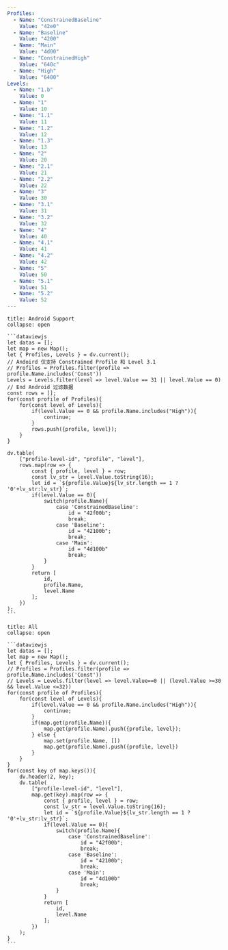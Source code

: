 ```yaml
---
Profiles:
  - Name: "ConstrainedBaseline"
    Value: "42e0"
  - Name: "Baseline"
    Value: "4200"
  - Name: "Main"
    Value: "4d00"
  - Name: "ConstrainedHigh"
    Value: "640c"
  - Name: "High"
    Value: "6400"
Levels:
  - Name: "1.b"
    Value: 0
  - Name: "1"
    Value: 10
  - Name: "1.1"
    Value: 11
  - Name: "1.2"
    Value: 12
  - Name: "1.3"
    Value: 13
  - Name: "2"
    Value: 20
  - Name: "2.1"
    Value: 21
  - Name: "2.2"
    Value: 22
  - Name: "3"
    Value: 30
  - Name: "3.1"
    Value: 31
  - Name: "3.2"
    Value: 32
  - Name: "4"
    Value: 40
  - Name: "4.1"
    Value: 41
  - Name: "4.2"
    Value: 42
  - Name: "5"
    Value: 50
  - Name: "5.1"
    Value: 51
  - Name: "5.2"
    Value: 52
---
```

````ad-quote
title: Android Support
collapse: open

```dataviewjs
let datas = [];
let map = new Map();
let { Profiles, Levels } = dv.current();
// Andoird 仅支持 Constrained Profile 和 Level 3.1
// Profiles = Profiles.filter(profile => profile.Name.includes('Const'))
Levels = Levels.filter(level => level.Value == 31 || level.Value == 0)
// End Android 过滤数据
const rows = [];
for(const profile of Profiles){
	for(const level of Levels){
		if(level.Value == 0 && profile.Name.includes("High")){
			continue;
		}
		rows.push({profile, level});
	}
}

dv.table(
	["profile-level-id", "profile", "level"],
	rows.map(row => {
		const { profile, level } = row;
		const lv_str = level.Value.toString(16);
		let id = `${profile.Value}${lv_str.length == 1 ? '0'+lv_str:lv_str}`;
		if(level.Value == 0){
			switch(profile.Name){
				case 'ConstrainedBaseline':
					id = "42f00b";
					break;
				case 'Baseline':
					id = "42100b";
					break;
				case 'Main':
					id = "4d100b"
					break;
			}
		}
		return [
			id,
			profile.Name,
			level.Name
		];
	})
);
```
````

````ad-quote
title: All
collapse: open

```dataviewjs
let datas = [];
let map = new Map();
let { Profiles, Levels } = dv.current();
// Profiles = Profiles.filter(profile => profile.Name.includes('Const'))
// Levels = Levels.filter(level => level.Value==0 || (level.Value >=30 && level.Value <=32))
for(const profile of Profiles){
	for(const level of Levels){
		if(level.Value == 0 && profile.Name.includes("High")){
			continue;
		}
		if(map.get(profile.Name)){
			map.get(profile.Name).push({profile, level});
		} else {
			map.set(profile.Name, [])
			map.get(profile.Name).push({profile, level})
		}
	}
}
for(const key of map.keys()){
	dv.header(2, key);
	dv.table(
		["profile-level-id", "level"],
		map.get(key).map(row => {
			const { profile, level } = row;
			const lv_str = level.Value.toString(16);
			let id = `${profile.Value}${lv_str.length == 1 ? '0'+lv_str:lv_str}`;
			if(level.Value == 0){
				switch(profile.Name){
					case 'ConstrainedBaseline':
						id = "42f00b";
						break;
					case 'Baseline':
						id = "42100b";
						break;
					case 'Main':
						id = "4d100b"
						break;
				}
			}
			return [
				id,
				level.Name
			];
		})
	);
}
```
````
